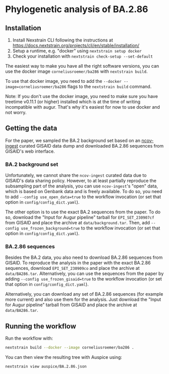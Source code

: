 # Phylogenetic analysis of BA.2.86

## Installation

1. Install Nexstrain CLI following the instructions at <https://docs.nextstrain.org/projects/cli/en/stable/installation/>
2. Setup a runtime, e.g. "docker" using `nextstrain setup docker`
3. Check your installation with `nextstrain check-setup --set-default`

The easiest way to make you have all the right software versions, you can use the docker image `corneliusroemer/ba286` with `nextstrain build`.

To use that docker image, you need to add the `--docker --image=corneliusroemer/ba286` flags to the `nextstrain build` command.

Note: If you don't use the docker image, you need to make sure you have treetime v0.11.1 (or higher) installed which is at the time of writing incompatible with augur. That's why it's easiest for now to use docker and not worry.

## Getting the data

For the paper, we sampled the BA.2 background set based on an [ncov-ingest](https://www.github.com/nexstrain/ncov-ingest) curated GISAID data dump and downloaded BA.2.86 sequences from GISAID's web interface.

### BA.2 background set

Unfortunately, we cannot share the `ncov-ingest` curated data due to GISAID's data sharing policy. However, to at least partially reproduce the subsampling part of the analysis, you can use `ncov-ingest`'s "open" data, which is based on Genbank data and is freely available. To do so, you need to add `--config use_open_data=true` to the workflow invocation (or set that option in `config/config_dict.yaml`).

The other option is to use the exact BA.2 sequences from the paper. To do so, download the "Input for Augur pipeline" tarball for `EPI_SET_230907cf` from GISAID and place the archive at `data/background.tar`. Then, add `--config use_frozen_background=true` to the workflow invocation (or set that option in `config/config_dict.yaml`).

### BA.2.86 sequences

Besides the BA.2 data, you also need to download BA.2.86 sequences from GISAID. To reproduce the analysis in the paper with the exact BA.2.86 sequences, download `EPI_SET_230909co` and place the archive at `data/BA286.tar`. Alternatively, you can use the sequences from the paper by adding `--config use_frozen_gisaid=true` to the workflow invocation (or set that option in `config/config_dict.yaml`).

Alternatively, you can download any set of BA.2.86 sequences (for example more current) and also use them for the analysis. Just download the "Input for Augur pipeline" tarball from GISAID and place the archive at `data/BA286.tar`.

## Running the workflow

Run the workflow with:

```bash
nextstrain build --docker --image corneliusroemer/ba286 .
```

You can then view the resulting tree with Auspice using:

```bash
nextstrain view auspice/BA.2.86.json
```
